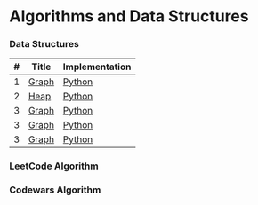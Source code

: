 Algorithms and Data Structures
===============

### Data Structures

| # | Title | Implementation |
| --- | --- | --- |
| 1 | [Graph]() | [Python]() |
| 2 | [Heap]() | [Python]() |
| 3 | [Graph]() | [Python]() |
| 3 | [Graph]() | [Python]() |
| 3 | [Graph]() | [Python]() |

### LeetCode Algorithm


### Codewars Algorithm